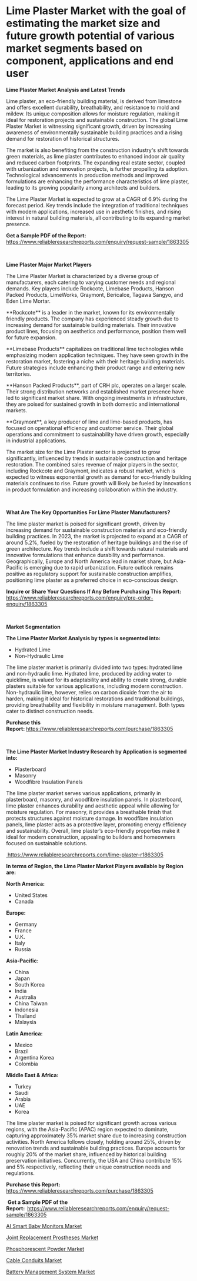 <p><h1>Lime Plaster Market with the goal of estimating the market size and future growth potential of various market segments based on component, applications and end user</h1></p><p><strong>Lime Plaster Market Analysis and Latest Trends</strong></p>
<p><p>Lime plaster, an eco-friendly building material, is derived from limestone and offers excellent durability, breathability, and resistance to mold and mildew. Its unique composition allows for moisture regulation, making it ideal for restoration projects and sustainable construction. The global Lime Plaster Market is witnessing significant growth, driven by increasing awareness of environmentally sustainable building practices and a rising demand for restoration of historical structures.</p><p>The market is also benefiting from the construction industry's shift towards green materials, as lime plaster contributes to enhanced indoor air quality and reduced carbon footprints. The expanding real estate sector, coupled with urbanization and renovation projects, is further propelling its adoption. Technological advancements in production methods and improved formulations are enhancing the performance characteristics of lime plaster, leading to its growing popularity among architects and builders.</p><p>The Lime Plaster Market is expected to grow at a CAGR of 6.9% during the forecast period. Key trends include the integration of traditional techniques with modern applications, increased use in aesthetic finishes, and rising interest in natural building materials, all contributing to its expanding market presence.</p></p>
<p><strong>Get a Sample PDF of the Report:&nbsp;</strong> <a href="https://www.reliableresearchreports.com/enquiry/request-sample/1863305?utm_campaign=12&utm_medium=2&utm_source=Github&utm_content=ia&utm_term=11112024&utm_id=lime-plaster">https://www.reliableresearchreports.com/enquiry/request-sample/1863305</a></p>
<p>&nbsp;</p>
<p><strong>Lime Plaster Major Market Players</strong></p>
<p><p>The Lime Plaster Market is characterized by a diverse group of manufacturers, each catering to varying customer needs and regional demands. Key players include Rockcote, Limebase Products, Hanson Packed Products, LimeWorks, Graymont, Bericalce, Tagawa Sangyo, and Eden Lime Mortar.</p><p>**Rockcote** is a leader in the market, known for its environmentally friendly products. The company has experienced steady growth due to increasing demand for sustainable building materials. Their innovative product lines, focusing on aesthetics and performance, position them well for future expansion.</p><p>**Limebase Products** capitalizes on traditional lime technologies while emphasizing modern application techniques. They have seen growth in the restoration market, fostering a niche with their heritage building materials. Future strategies include enhancing their product range and entering new territories.</p><p>**Hanson Packed Products**, part of CRH plc, operates on a larger scale. Their strong distribution networks and established market presence have led to significant market share. With ongoing investments in infrastructure, they are poised for sustained growth in both domestic and international markets.</p><p>**Graymont**, a key producer of lime and lime-based products, has focused on operational efficiency and customer service. Their global operations and commitment to sustainability have driven growth, especially in industrial applications.</p><p>The market size for the Lime Plaster sector is projected to grow significantly, influenced by trends in sustainable construction and heritage restoration. The combined sales revenue of major players in the sector, including Rockcote and Graymont, indicates a robust market, which is expected to witness exponential growth as demand for eco-friendly building materials continues to rise. Future growth will likely be fueled by innovations in product formulation and increasing collaboration within the industry.</p></p>
<p>&nbsp;</p>
<p><strong>What Are The Key Opportunities For Lime Plaster Manufacturers?</strong></p>
<p><p>The lime plaster market is poised for significant growth, driven by increasing demand for sustainable construction materials and eco-friendly building practices. In 2023, the market is projected to expand at a CAGR of around 5.2%, fueled by the restoration of heritage buildings and the rise of green architecture. Key trends include a shift towards natural materials and innovative formulations that enhance durability and performance. Geographically, Europe and North America lead in market share, but Asia-Pacific is emerging due to rapid urbanization. Future outlook remains positive as regulatory support for sustainable construction amplifies, positioning lime plaster as a preferred choice in eco-conscious design.</p></p>
<p><strong>Inquire or Share Your Questions If Any Before Purchasing This Report:</strong> <a href="https://www.reliableresearchreports.com/enquiry/pre-order-enquiry/1863305?utm_campaign=12&utm_medium=2&utm_source=Github&utm_content=ia&utm_term=11112024&utm_id=lime-plaster">https://www.reliableresearchreports.com/enquiry/pre-order-enquiry/1863305</a></p>
<p>&nbsp;</p>
<p><strong>Market Segmentation</strong></p>
<p><strong>The Lime Plaster Market Analysis by types is segmented into:</strong></p>
<p><ul><li>Hydrated Lime</li><li>Non-Hydraulic Lime</li></ul></p>
<p><p>The lime plaster market is primarily divided into two types: hydrated lime and non-hydraulic lime. Hydrated lime, produced by adding water to quicklime, is valued for its adaptability and ability to create strong, durable plasters suitable for various applications, including modern construction. Non-hydraulic lime, however, relies on carbon dioxide from the air to harden, making it ideal for historical restorations and traditional buildings, providing breathability and flexibility in moisture management. Both types cater to distinct construction needs.</p></p>
<p><strong>Purchase this Report:&nbsp;</strong><a href="https://www.reliableresearchreports.com/purchase/1863305?utm_campaign=12&utm_medium=2&utm_source=Github&utm_content=ia&utm_term=11112024&utm_id=lime-plaster">https://www.reliableresearchreports.com/purchase/1863305</a></p>
<p>&nbsp;</p>
<p><strong>The Lime Plaster Market Industry Research by Application is segmented into:</strong></p>
<p><ul><li>Plasterboard</li><li>Masonry</li><li>Woodfibre Insulation Panels</li></ul></p>
<p><p>The lime plaster market serves various applications, primarily in plasterboard, masonry, and woodfibre insulation panels. In plasterboard, lime plaster enhances durability and aesthetic appeal while allowing for moisture regulation. For masonry, it provides a breathable finish that protects structures against moisture damage. In woodfibre insulation panels, lime plaster acts as a protective layer, promoting energy efficiency and sustainability. Overall, lime plaster’s eco-friendly properties make it ideal for modern construction, appealing to builders and homeowners focused on sustainable solutions.</p></p>
<p><a href="https://www.reliableresearchreports.com/lime-plaster-r1863305?utm_campaign=12&utm_medium=2&utm_source=Github&utm_content=ia&utm_term=11112024&utm_id=lime-plaster">&nbsp;https://www.reliableresearchreports.com/lime-plaster-r1863305</a></p>
<p><strong>In terms of Region, the Lime Plaster Market Players available by Region are:</strong></p>
<p>
    <p> <strong> North America: </strong>
        <ul>
            <li>United States</li>
            <li>Canada</li>
        </ul>
        </p> 
    <p> <strong> Europe: </strong>
        <ul>
            <li>Germany</li>
            <li>France</li>
            <li>U.K.</li>
            <li>Italy</li>
            <li>Russia</li>
        </ul>
        </p> 
    <p> <strong> Asia-Pacific: </strong>
        <ul>
            <li>China</li>
            <li>Japan</li>
            <li>South Korea</li>
            <li>India</li>
            <li>Australia</li>
            <li>China Taiwan</li>
            <li>Indonesia</li>
            <li>Thailand</li>
            <li>Malaysia</li>
        </ul>
        </p> 
    <p> <strong> Latin America: </strong>
        <ul>
            <li>Mexico</li>
            <li>Brazil</li>
            <li>Argentina Korea</li>
            <li>Colombia</li>
        </ul>
        </p> 
    <p> <strong> Middle East & Africa: </strong>
        <ul>
            <li>Turkey</li>
            <li>Saudi</li>
            <li>Arabia</li>
            <li>UAE</li>
            <li>Korea</li>
        </ul>
    </p>
    </p>
<p><p>The lime plaster market is poised for significant growth across various regions, with the Asia-Pacific (APAC) region expected to dominate, capturing approximately 35% market share due to increasing construction activities. North America follows closely, holding around 25%, driven by renovation trends and sustainable building practices. Europe accounts for roughly 20% of the market share, influenced by historical building preservation initiatives. Concurrently, the USA and China contribute 15% and 5% respectively, reflecting their unique construction needs and regulations.</p></p>
<p><strong>Purchase this Report: </strong><a href="https://www.reliableresearchreports.com/purchase/1863305?utm_campaign=12&utm_medium=2&utm_source=Github&utm_content=ia&utm_term=11112024&utm_id=lime-plaster">https://www.reliableresearchreports.com/purchase/1863305</a></p>
<p>&nbsp;<strong>Get a Sample PDF of the Report:&nbsp;&nbsp;</strong><a href="https://www.reliableresearchreports.com/enquiry/request-sample/1863305?utm_campaign=12&utm_medium=2&utm_source=Github&utm_content=ia&utm_term=11112024&utm_id=lime-plaster">https://www.reliableresearchreports.com/enquiry/request-sample/1863305</a></p>
<p><strong></strong></p>
<p><p><a href="https://issuu.com/reportprime-2/docs/ai-smart-baby-monitors-market-size-_6fc4e8d06d744b?utm_campaign=12&utm_medium=2&utm_source=Github&utm_content=ia&utm_term=11112024&utm_id=lime-plaster">AI Smart Baby Monitors Market</a></p><p><a href="https://issuu.com/reportprime-2/docs/joint-replacement-prostheses-market_3135915ab8c342?utm_campaign=12&utm_medium=2&utm_source=Github&utm_content=ia&utm_term=11112024&utm_id=lime-plaster">Joint Replacement Prostheses Market</a></p><p><a href="https://github.com/GenaGaines34/Market-Research-Report-List-1/blob/main/phosphorescent-powder-market.md?utm_campaign=12&utm_medium=2&utm_source=Github&utm_content=ia&utm_term=11112024&utm_id=lime-plaster">Phosphorescent Powder Market</a></p><p><a href="https://github.com/shauntarfpso/Market-Research-Report-List-1/blob/main/cable-conduits-market.md?utm_campaign=12&utm_medium=2&utm_source=Github&utm_content=ia&utm_term=11112024&utm_id=lime-plaster">Cable Conduits Market</a></p><p><a href="https://www.linkedin.com/pulse/consumer-behavior-shifts-battery-management-system-market-demand-xitef?utm_campaign=12&utm_medium=2&utm_source=Github&utm_content=ia&utm_term=11112024&utm_id=lime-plaster">Battery Management System Market</a></p></p>